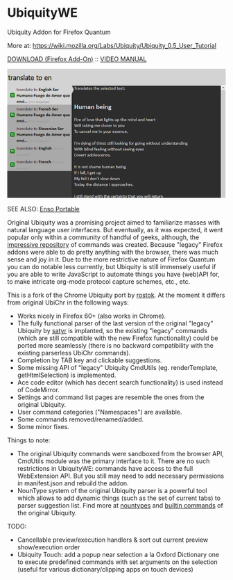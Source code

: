 # UbiquityWE

Ubiquity Addon for Firefox Quantum

More at: https://wiki.mozilla.org/Labs/Ubiquity/Ubiquity_0.5_User_Tutorial

[DOWNLOAD (Firefox Add-On)](https://github.com/GChristensen/ubichr/releases/download/v0.2.0.0/ubiquity_webeextension.xpi?raw=true) :: [VIDEO MANUAL](https://youtu.be/zHOO-k5jpIU)

![screen](screen.png?raw=true)

SEE ALSO: [Enso Portable](https://github.com/GChristensen/enso-portable)

Original Ubiquity was a promising project aimed to familiarize masses with 
natural language user interfaces. But eventually, as it was expected, it went popular 
only within a community of handful of geeks, although, the [impressive repository](https://wiki.mozilla.org/Labs/Ubiquity/Commands_In_The_Wild) 
of commands was created. Because "legacy" Firefox addons were able to do pretty 
anything with the browser, there was much sense and joy in it. 
Due to the more restrictive nature of Firefox Quantum you can do notable less currently,
but Ubiquity is still immensely useful if you are able to write JavaScript to automate
things you have (web)API for, to make intricate org-mode protocol capture schemes, etc., etc.     
 

This is a fork of the Chrome Ubiquity port by [rostok](https://github.com/rostok/ubichr). 
At the moment it differs from original UbiChr in the following ways:

* Works nicely in Firefox 60+ (also works in Chrome).
* The fully functional parser of the last version of the original "legacy" Ubiquity by 
[satyr](https://bitbucket.org/satyr/ubiquity) is implanted, so the existing "legacy" 
commands (which are still compatible with the new Firefox functionality) could be ported more seamlessly 
(there is no backward compatibility with the existing parserless UbiChr commands).
* Completion by TAB key and clickable suggestions.
* Some missing API of "legacy" Ubiquity CmdUtils (eg. renderTemplate, getHtmlSelection) is implemented.
* Ace code editor (which has decent search functionality) is used instead of CodeMirror.
* Settings and command list pages are resemble the ones from the original Ubiquity.
* User command categories ("Namespaces") are available.
* Some commands removed/renamed/added.
* Some minor fixes.

Things to note:

* The original Ubiquity commands were sandboxed from the browser API, CmdUtils module
was the primary interface to it. There are no such restrictions in UbiquityWE: commands
have access to the full WebExtension API. But you still may need to add necessary permissions
in manifest.json and rebuild the addon.
* NounType system of the original Ubiquity parser is a powerful tool which allows to
add dynamic things (such as the set of current tabs) to parser suggestion list. 
Find more at [nountypes](https://bitbucket.org/satyr/ubiquity/src/f50c546669f3a66979ab7d64af4b166f7d5a488a/ubiquity/modules/?at=default)
and [builtin commands](https://bitbucket.org/satyr/ubiquity/src/f50c546669f3a66979ab7d64af4b166f7d5a488a/ubiquity/standard-feeds/?at=default)
of the original Ubiquity.

TODO:

* Cancellable preview/execution handlers & sort out current preview show/execution order
* Ubiquity Touch: add a popup near selection a la Oxford Dictionary one to execute predefined 
commands with set arguments on the selection (useful for various dictionary/clipping apps 
on touch devices)